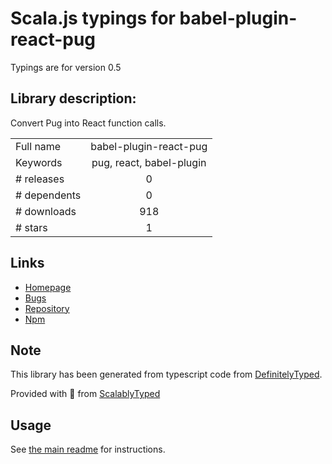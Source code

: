 
# Scala.js typings for babel-plugin-react-pug

Typings are for version 0.5

## Library description:
Convert Pug into React function calls.

|                    |                 |
| ------------------ | :-------------: |
| Full name          | babel-plugin-react-pug |
| Keywords           | pug, react, babel-plugin |
| # releases         | 0 |
| # dependents       | 0 |
| # downloads        | 918 |
| # stars            | 1 |

## Links
- [Homepage](https://github.com/ljbc1994/babel-plugin-react-pug#readme)
- [Bugs](https://github.com/ljbc1994/babel-plugin-react-pug/issues)
- [Repository](https://github.com/ljbc1994/babel-plugin-react-pug)
- [Npm](https://www.npmjs.com/package/babel-plugin-react-pug)
    


## Note
This library has been generated from typescript code from [DefinitelyTyped](https://definitelytyped.org).

Provided with :purple_heart: from [ScalablyTyped](https://github.com/oyvindberg/ScalablyTyped)

## Usage
See [the main readme](../../readme.md) for instructions.


